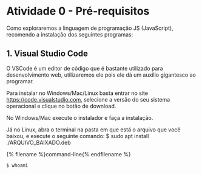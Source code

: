 # Atividade 0 - Pré-requisitos

Como exploraremos a linguagem de programação JS (JavaScript), recomendo a instalação dos seguintes programas:

## 1. Visual Studio Code

O VSCode é um editor de código que é bastante utilizado para desenvolvimento web, utilizaremos ele pois ele dá um auxílio gigantesco ao programar.

Para instalar no Windows/Mac/Linux basta entrar no site https://code.visualstudio.com, selecione a versão do seu sistema operacional e clique no botão de download.

No Windows/Mac execute o instalador e faça a instalação.

Já no Linux, abra o terminal na pasta em que está o arquivo que você baixou, e execute o seguinte comando:
$ sudo apt install ./ARQUIVO_BAIXADO.deb

<!--sec data-title="Your first command: OS X and Linux" data-id="OSX_Linux_whoami" data-collapse=true ces-->

{% filename %}command-line{% endfilename %}

    $ whoami
    

<!--endsec-->

